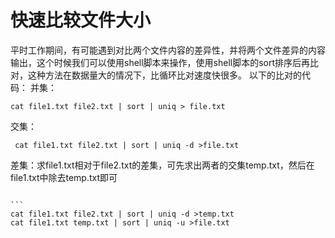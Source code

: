 # 快速比较文件大小
平时工作期间，有可能遇到对比两个文件内容的差异性，并将两个文件差异的内容输出，这个时候我们可以使用shell脚本来操作，使用shell脚本的sort排序后再比对，这种方法在数据量大的情况下，比循环比对速度快很多。
以下的比对的代码： 
并集：
```` shell
cat file1.txt file2.txt | sort | uniq > file.txt
````

交集：
````shell
 cat file1.txt file2.txt | sort | uniq -d >file.txt
````
差集：求file1.txt相对于file2.txt的差集，可先求出两者的交集temp.txt，然后在file1.txt中除去temp.txt即可
````shell

```
cat file1.txt file2.txt | sort | uniq -d >temp.txt
cat file1.txt temp.txt | sort | uniq -u >file.txt